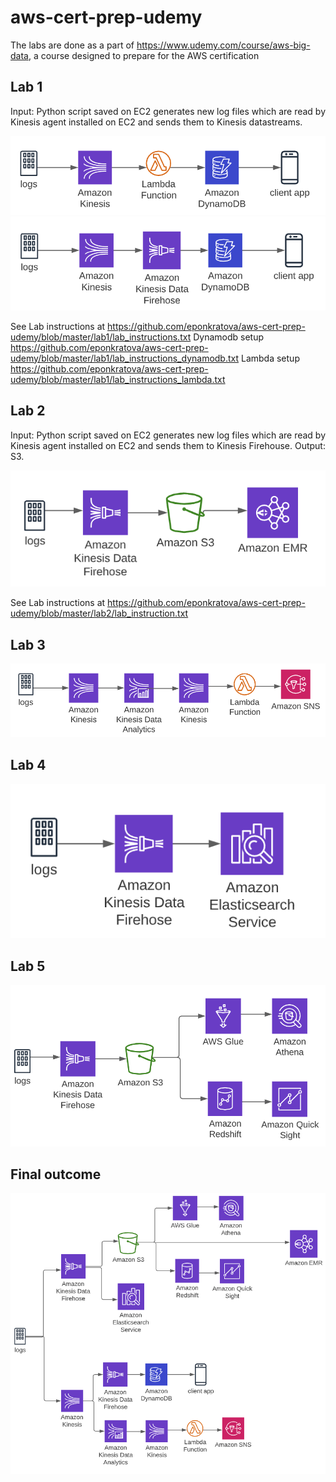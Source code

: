 # aws-cert-prep-udemy

The labs are done as a part of https://www.udemy.com/course/aws-big-data, a course designed to prepare for the AWS certification

## Lab 1
Input: Python script saved on EC2 generates new log files which are read by Kinesis agent installed on EC2 and sends them to Kinesis datastreams.

![option 1](https://github.com/eponkratova/aws-cert-prep-udemy/blob/master/lab1/pics/option1.png)
![option 2](https://github.com/eponkratova/aws-cert-prep-udemy/blob/master/lab1/pics/option2.png)

See Lab instructions at https://github.com/eponkratova/aws-cert-prep-udemy/blob/master/lab1/lab_instructions.txt
Dynamodb setup https://github.com/eponkratova/aws-cert-prep-udemy/blob/master/lab1/lab_instructions_dynamodb.txt
Lambda setup https://github.com/eponkratova/aws-cert-prep-udemy/blob/master/lab1/lab_instructions_lambda.txt

## Lab 2
Input: Python script saved on EC2 generates new log files which are read by Kinesis agent installed on EC2 and sends them to Kinesis Firehouse.
Output: S3.

![option 1](https://github.com/eponkratova/aws-cert-prep-udemy/blob/master/lab2/pics/option1.png)

See Lab instructions at https://github.com/eponkratova/aws-cert-prep-udemy/blob/master/lab2/lab_instruction.txt

## Lab 3

![option 1](https://github.com/eponkratova/aws-cert-prep-udemy/blob/master/lab3/pics/option1.png)

## Lab 4

![option 1](https://github.com/eponkratova/aws-cert-prep-udemy/blob/master/lab4/pics/option1.png)

## Lab 5

![option 1](https://github.com/eponkratova/aws-cert-prep-udemy/blob/master/lab5/pics/option1.png)

## Final outcome


![option 1](https://github.com/eponkratova/aws-cert-prep-udemy/blob/master/option1.png)
